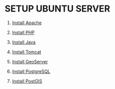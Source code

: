# SETUP UBUNTU SERVER

1. [Install Apache](setup/apache.md)

2. [Install PHP]()

3. [Install Java]()

4. [Install Tomcat]()

5. [Install GeoServer]()

6. [Install PostgreSQL]()

7. [Install PostGIS]()